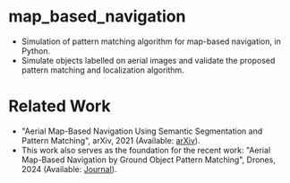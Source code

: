 # map_based_navigation

- Simulation of pattern matching algorithm for map-based navigation, in Python.
- Simulate objects labelled on aerial images and validate the proposed pattern matching and localization algorithm.

# Related Work

- "Aerial Map-Based Navigation Using Semantic Segmentation and Pattern Matching", arXiv, 2021 (Available: [arXiv](https://arxiv.org/abs/2107.00689)).
- This work also serves as the foundation for the recent work: "Aerial Map-Based Navigation by Ground Object Pattern Matching", Drones, 2024 (Available: [Journal](https://doi.org/10.3390/drones8080375)).
